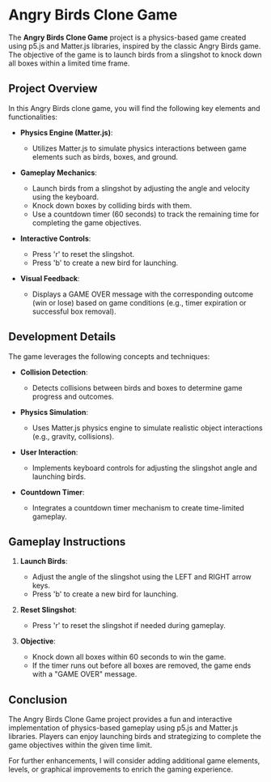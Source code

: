 # Angry Birds Clone Game

The **Angry Birds Clone Game** project is a physics-based game created using p5.js and Matter.js libraries, inspired by the classic Angry Birds game. The objective of the game is to launch birds from a slingshot to knock down all boxes within a limited time frame.

## Project Overview

In this Angry Birds clone game, you will find the following key elements and functionalities:

- **Physics Engine (Matter.js)**:
  - Utilizes Matter.js to simulate physics interactions between game elements such as birds, boxes, and ground.
  
- **Gameplay Mechanics**:
  - Launch birds from a slingshot by adjusting the angle and velocity using the keyboard.
  - Knock down boxes by colliding birds with them.
  - Use a countdown timer (60 seconds) to track the remaining time for completing the game objectives.
  
- **Interactive Controls**:
  - Press 'r' to reset the slingshot.
  - Press 'b' to create a new bird for launching.

- **Visual Feedback**:
  - Displays a GAME OVER message with the corresponding outcome (win or lose) based on game conditions (e.g., timer expiration or successful box removal).

## Development Details

The game leverages the following concepts and techniques:

- **Collision Detection**:
  - Detects collisions between birds and boxes to determine game progress and outcomes.

- **Physics Simulation**:
  - Uses Matter.js physics engine to simulate realistic object interactions (e.g., gravity, collisions).

- **User Interaction**:
  - Implements keyboard controls for adjusting the slingshot angle and launching birds.

- **Countdown Timer**:
  - Integrates a countdown timer mechanism to create time-limited gameplay.

## Gameplay Instructions

1. **Launch Birds**:
   - Adjust the angle of the slingshot using the LEFT and RIGHT arrow keys.
   - Press 'b' to create a new bird for launching.
   
2. **Reset Slingshot**:
   - Press 'r' to reset the slingshot if needed during gameplay.

3. **Objective**:
   - Knock down all boxes within 60 seconds to win the game.
   - If the timer runs out before all boxes are removed, the game ends with a "GAME OVER" message.

## Conclusion

The Angry Birds Clone Game project provides a fun and interactive implementation of physics-based gameplay using p5.js and Matter.js libraries. Players can enjoy launching birds and strategizing to complete the game objectives within the given time limit.

For further enhancements, I will consider adding additional game elements, levels, or graphical improvements to enrich the gaming experience.

